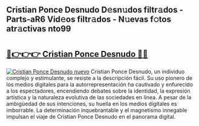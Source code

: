 ## Cristian Ponce Desnudo D𝚎sn𝚞dos filtr𝚊dos - Parts-aR6 Vid𝚎os filtr𝚊dos - N𝚞evas f𝚘tos atr𝚊ctivas nto99

# <h2><a href="http://mb6m6mz.tromn.icu/?c=Cristian+Ponce+Desnudo">🔗👉👉👉 Cristian Ponce Desnudo 🔗🔗</a></h2>

[![Cristian Ponce Desnudo nuevo](https://i.imgur.com/pEAQMta.gif)](http://mb6m6mz.tromn.icu/?c=Cristian+Ponce+Desnudo)
Cristian Ponce Desnudo, un individuo complejo y estimulante, se resiste a la descripción fácil. Su uso pionero de los medios digitales para la autorrepresentación ha cautivado y enfurecido a los espectadores, encendiendo debates sobre la identidad, la expresión artística y la naturaleza evolutiva de las sociedades en línea. A pesar de la ambigüedad de sus intenciones, su huella en los medios digitales es imborrable. La determinación inquebrantable y el magnetismo innegable impulsan el viaje de Cristian Ponce Desnudo en el panorama digital.
